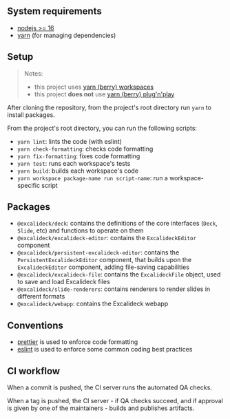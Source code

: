 ## System requirements

- [nodejs >= 16](https://nodejs.org/en/)
- [yarn](https://yarnpkg.com/) (for managing dependencies)

## Setup

> Notes:
>
> - this project uses
>   [yarn (berry) workspaces](https://yarnpkg.com/features/workspaces)
> - this project **does not** use
>   [yarn (berry) plug'n'play](https://yarnpkg.com/features/pnp)

After cloning the repository, from the project's root directory run `yarn` to
install packages.

From the project's root directory, you can run the following scripts:

- `yarn lint`: lints the code (with eslint)
- `yarn check-formatting`: checks code formatting
- `yarn fix-formatting`: fixes code formatting
- `yarn test`: runs each workspace's tests
- `yarn build`: builds each workspace's code
- `yarn workspace package-name run script-name`: run a workspace-specific script

## Packages

- `@excalideck/deck`: contains the definitions of the core interfaces (`Deck`,
  `Slide`, etc) and functions to operate on them
- `@excalideck/excalideck-editor`: contains the `ExcalideckEditor` component
- `@excalideck/persistent-excalideck-editor`: contains the
  `PersistentExcalideckEditor` component, that builds upon the
  `ExcalideckEditor` component, adding file-saving capabilities
- `@excalideck/excalideck-file`: contains the `ExcalideckFile` object, used to
  save and load Excalideck files
- `@excalideck/slide-renderers`: contains renderers to render slides in
  different formats
- `@excalideck/webapp`: contains the Excalideck webapp

## Conventions

- [prettier](https://prettier.io) is used to enforce code formatting
- [eslint](https://eslint.org/) is used to enforce some common coding best
  practices

## CI workflow

When a commit is pushed, the CI server runs the automated QA checks.

When a tag is pushed, the CI server - if QA checks succeed, and if approval is
given by one of the maintainers - builds and publishes artifacts.
